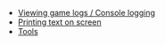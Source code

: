 - [Viewing game logs / Console logging](console_logging.md)
- [Printing text on screen](screen_printing.md)
- [Tools](tools.md)

